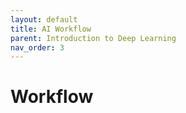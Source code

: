```yaml
---
layout: default
title: AI Workflow
parent: Introduction to Deep Learning
nav_order: 3
---
```


# Workflow

